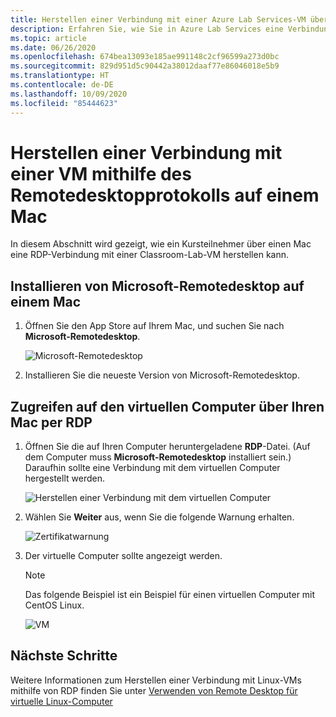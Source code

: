 ```yaml
---
title: Herstellen einer Verbindung mit einer Azure Lab Services-VM über einen Mac | Microsoft-Dokumentation
description: Erfahren Sie, wie Sie in Azure Lab Services eine Verbindung von einem Mac zu einem virtuellen Computer herstellen.
ms.topic: article
ms.date: 06/26/2020
ms.openlocfilehash: 674bea13093e185ae991148c2cf96599a273d0bc
ms.sourcegitcommit: 829d951d5c90442a38012daaf77e86046018e5b9
ms.translationtype: HT
ms.contentlocale: de-DE
ms.lasthandoff: 10/09/2020
ms.locfileid: "85444623"
---
```

# <a name="connect-to-a-vm-using-remote-desktop-protocol-on-a-mac"></a>Herstellen einer Verbindung mit einer VM mithilfe des Remotedesktopprotokolls auf einem Mac
In diesem Abschnitt wird gezeigt, wie ein Kursteilnehmer über einen Mac eine RDP-Verbindung mit einer Classroom-Lab-VM herstellen kann.

## <a name="install-microsoft-remote-desktop-on-a-mac"></a>Installieren von Microsoft-Remotedesktop auf einem Mac
1. Öffnen Sie den App Store auf Ihrem Mac, und suchen Sie nach **Microsoft-Remotedesktop**.

    ![Microsoft-Remotedesktop](./media/how-to-use-classroom-lab/install-ms-remote-desktop.png)
1. Installieren Sie die neueste Version von Microsoft-Remotedesktop. 

## <a name="access-the-vm-from-your-mac-using-rdp"></a>Zugreifen auf den virtuellen Computer über Ihren Mac per RDP
1. Öffnen Sie die auf Ihren Computer heruntergeladene **RDP**-Datei. (Auf dem Computer muss **Microsoft-Remotedesktop** installiert sein.) Daraufhin sollte eine Verbindung mit dem virtuellen Computer hergestellt werden. 

    ![Herstellen einer Verbindung mit dem virtuellen Computer](./media/how-to-use-classroom-lab/connect-linux-vm.png)
1. Wählen Sie **Weiter** aus, wenn Sie die folgende Warnung erhalten. 

    ![Zertifikatwarnung](./media/how-to-use-classroom-lab/certificate-error.png)
1. Der virtuelle Computer sollte angezeigt werden. 

    > [!NOTE]
    > Das folgende Beispiel ist ein Beispiel für einen virtuellen Computer mit CentOS Linux. 

    ![VM](./media/how-to-use-classroom-lab/vm-ui.png)


## <a name="next-steps"></a>Nächste Schritte
Weitere Informationen zum Herstellen einer Verbindung mit Linux-VMs mithilfe von RDP finden Sie unter [Verwenden von Remote Desktop für virtuelle Linux-Computer](how-to-use-remote-desktop-linux-student.md)


